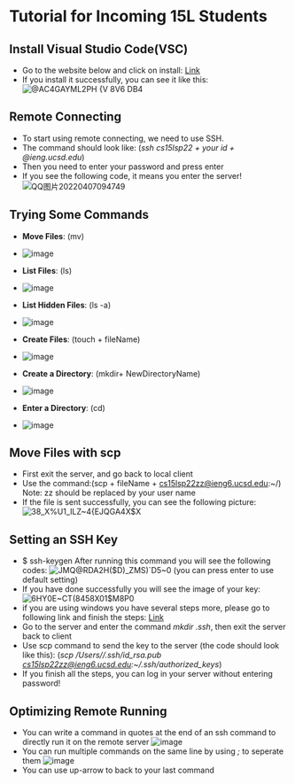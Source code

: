 # Tutorial for Incoming 15L Students
## Install Visual Studio Code(VSC)
- Go to the website below and click on install:
  [Link](https://code.visualstudio.com/)
- If you install it successfully, you can see it like this:
![@AC4GAYML2PH {V 8V6 DB4](https://user-images.githubusercontent.com/59184714/162260692-4209e540-9cae-405f-ad7c-2c735ade9729.png)
 
## Remote Connecting
- To start using remote connecting, we need to use SSH.
- The command should look like: (*ssh cs15lsp22 + your id + @ieng.ucsd.edu*)
- Then you need to enter your password and press enter
- If you see the following code, it means you enter the server!
![QQ图片20220407094749](https://user-images.githubusercontent.com/59184714/162255438-4284a780-28ce-4a5f-9340-bfa20657052f.png)

## Trying Some Commands
- **Move Files**: (mv)
* ![image](https://user-images.githubusercontent.com/59184714/163079210-05859120-1012-4f40-81a8-4a8452a7c2ad.png)

- **List Files**: (ls)
* ![image](https://user-images.githubusercontent.com/59184714/163078748-c2723032-7ac8-4005-b5c8-1845c31c08cf.png)
- **List Hidden Files**: (ls -a)
- ![image](https://user-images.githubusercontent.com/59184714/163078786-19849c3d-cb65-446f-aeca-aaebb2b4794a.png)

- **Create Files**: (touch + fileName)
- ![image](https://user-images.githubusercontent.com/59184714/163078963-ba8fb9d6-08ab-48af-b071-e3471424a734.png)

- **Create a Directory**: (mkdir+ NewDirectoryName)
- ![image](https://user-images.githubusercontent.com/59184714/163079091-3d34cacc-1617-4789-a666-ce76e5d09cb0.png)

- **Enter a Directory**: (cd)
- ![image](https://user-images.githubusercontent.com/59184714/163079141-577ba29e-0379-4d57-97be-203ca1e3042e.png)



## Move Files with scp
- First exit the server, and go back to local client
- Use the command:(scp + fileName + cs15lsp22zz@ieng6.ucsd.edu:~/)  Note: zz should be replaced by your user name
- If the file is sent successfully, you can see the following picture:
![38_X%U1_ILZ~4{EJQGA4X$X](https://user-images.githubusercontent.com/59184714/162260984-98f5f8b6-ec74-4675-937a-5a8db17707a0.png)

## Setting an SSH Key
- $ ssh-keygen
  After running this command you will see the following codes:
  ![JMQ@RDA2H($D)_ZMS)`D5~0](https://user-images.githubusercontent.com/59184714/162262922-c50f878d-94a9-4734-8f6e-24e44ab412af.png)
  (you can press enter to use default setting)
- If you have done successfully you will see the image of your key:
  ![6HY0E~CT(8`458X01$M8`P0](https://user-images.githubusercontent.com/59184714/162262379-4d246e53-6d52-456e-ab6d-8625b1a39806.png)
- if you are using windows you have several steps more, please go to following link and finish the steps:
  [Link](https://docs.microsoft.com/en-us/windows-server/administration/openssh/openssh_keymanagement#user-key-generation)
- Go to the server and enter the command *mkdir .ssh*, then exit the server back to client
- Use scp command to send the key to the server (the code should look like this): (*scp /Users/<user-name>/.ssh/id_rsa.pub cs15lsp22zz@ieng6.ucsd.edu:~/.ssh/authorized_keys*)
- If you finish all the steps, you can log in your server without entering password!

## Optimizing Remote Running
- You can write a command in quotes at the end of an ssh command to directly run it on the remote server
  ![image](https://user-images.githubusercontent.com/59184714/162264787-682a6a9e-6227-4ef7-bbde-6e5c8132ec54.png)
- You can run multiple commands on the same line by using *;* to seperate them
  ![image](https://user-images.githubusercontent.com/59184714/162264692-44b97dce-25ef-4e00-8548-df894b1ef97d.png)
- You can use up-arrow to back to your last command 
